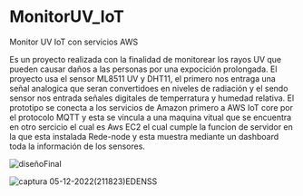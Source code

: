 # MonitorUV_IoT
Monitor UV IoT  con servicios AWS

Es un proyecto realizada con la finalidad de monitorear los rayos UV que pueden causar daños a las personas por una expocición prolongada.
El proyecto usa el sensor ML8511 UV y DHT11, el primero nos entraga una señal analogica que seran convertidoes en niveles de radiación y 
el sendo sensor nos entrada señales digitales de temperratura y humedad relativa.
El prototipo se conecta a los servicios de Amazon primero a AWS IoT core por el protocolo MQTT y esta se vincula a una maquina vitual que 
se encuentra en otro sercicio el cual es Aws EC2 el cual cumple la funcion de servidor en la que esta instalada Rede-node y esta muestra 
mediante un dashboard toda la información de los sensores.



![diseñoFinal](https://user-images.githubusercontent.com/105142766/209456939-083d94e0-af6e-48c6-be04-3ed832dbf653.png)



![captura 05-12-2022(211823)EDENSS](https://user-images.githubusercontent.com/105142766/209456968-40344148-bddb-4606-bc4b-c11dcefdffe8.png)
